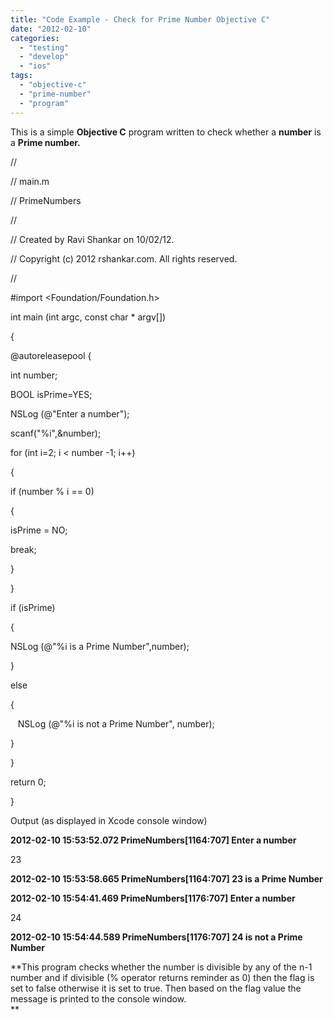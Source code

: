 ```yaml
---
title: "Code Example - Check for Prime Number Objective C"
date: "2012-02-10"
categories: 
  - "testing"
  - "develop"
  - "ios"
tags: 
  - "objective-c"
  - "prime-number"
  - "program"
---
```


This is a simple **Objective C** program written to check whether a **number** is a **Prime number.**

//

// main.m

// PrimeNumbers

//

// Created by Ravi Shankar on 10/02/12.

// Copyright (c) 2012 rshankar.com. All rights reserved.

//

  

#import <Foundation/Foundation.h>

  

int main (int argc, const char \* argv\[\])

{

  

@autoreleasepool {

int number;

BOOL isPrime=YES;

NSLog (@"Enter a number");

scanf("%i",&number);

for (int i=2; i < number -1; i++)

{

if (number % i == 0)

{

isPrime = NO;

break;

}

}

if (isPrime)

{

NSLog (@"%i is a Prime Number",number);

}

else

{

   NSLog (@"%i is not a Prime Number", number);

}

}

return 0;

}

  
Output (as displayed in Xcode console window)  

**2012-02-10 15:53:52.072 PrimeNumbers\[1164:707\] Enter a number**

23

**2012-02-10 15:53:58.665 PrimeNumbers\[1164:707\] 23 is a Prime Number**

**2012-02-10 15:54:41.469 PrimeNumbers\[1176:707\] Enter a number**

24

**2012-02-10 15:54:44.589 PrimeNumbers\[1176:707\] 24 is not a Prime Number**

**This program checks whether the number is divisible by any of the n-1 number and if divisible (% operator returns reminder as 0) then the flag is set to false otherwise it is set to true. Then based on the flag value the message is printed to the console window.  
**
